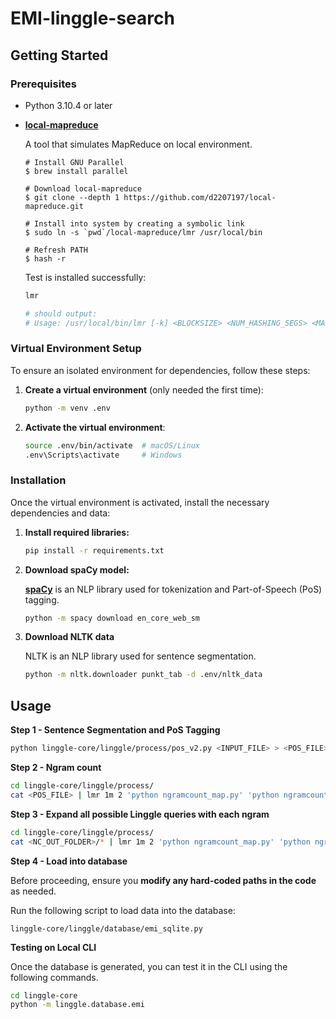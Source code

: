 # EMI-linggle-search

## Getting Started

### Prerequisites

- Python 3.10.4 or later

- [**local-mapreduce**](https://github.com/d2207197/local-mapreduce)

  A tool that simulates MapReduce on local environment.

  ```
  # Install GNU Parallel
  $ brew install parallel

  # Download local-mapreduce
  $ git clone --depth 1 https://github.com/d2207197/local-mapreduce.git

  # Install into system by creating a symbolic link
  $ sudo ln -s `pwd`/local-mapreduce/lmr /usr/local/bin

  # Refresh PATH
  $ hash -r
  ```

  Test is installed successfully:

  ```bash
  lmr

  # should output:
  # Usage: /usr/local/bin/lmr [-k] <BLOCKSIZE> <NUM_HASHING_SEGS> <MAPPER> <REDUCER> <OUTPUT_DIR>
  ```

### Virtual Environment Setup

To ensure an isolated environment for dependencies, follow these steps:

1. **Create a virtual environment** (only needed the first time):

   ```bash
   python -m venv .env
   ```

2. **Activate the virtual environment**:
   ```bash
   source .env/bin/activate  # macOS/Linux
   .env\Scripts\activate     # Windows
   ```

### Installation

Once the virtual environment is activated, install the necessary dependencies and data:

1. **Install required libraries:**

   ```bash
   pip install -r requirements.txt
   ```

2. **Download spaCy model:**

   [**spaCy**](https://spacy.io/) is an NLP library used for tokenization and Part-of-Speech (PoS) tagging.

   ```bash
   python -m spacy download en_core_web_sm
   ```

3. **Download NLTK data**

   NLTK is an NLP library used for sentence segmentation.

   ```bash
   python -m nltk.downloader punkt_tab -d .env/nltk_data
   ```

<!-- USAGE EXAMPLES -->

## Usage

**Step 1 - Sentence Segmentation and PoS Tagging**

```bash
python linggle-core/linggle/process/pos_v2.py <INPUT_FILE> > <POS_FILE>
```

**Step 2 - Ngram count**

```bash
cd linggle-core/linggle/process/
cat <POS_FILE> | lmr 1m 2 'python ngramcount_map.py' 'python ngramcount_reduce.py' <NC_OUT_FOLDER>
```

**Step 3 - Expand all possible Linggle queries with each ngram**

```bash
cd linggle-core/linggle/process/
cat <NC_OUT_FOLDER>/* | lmr 1m 2 'python ngramcount_map.py' 'python ngramcount_reduce.py' <LINGGLE_OUT_FOLDER>
```

**Step 4 - Load into database**

Before proceeding, ensure you **modify any hard-coded paths in the code** as needed.

Run the following script to load data into the database:

`linggle-core/linggle/database/emi_sqlite.py`

**Testing on Local CLI**

Once the database is generated, you can test it in the CLI using the following commands.

```bash
cd linggle-core
python -m linggle.database.emi
```
